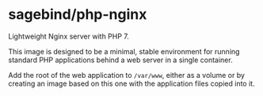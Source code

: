 # sagebind/php-nginx
Lightweight Nginx server with PHP 7.

This image is designed to be a minimal, stable environment for running standard PHP applications behind a web server in a single container.

Add the root of the web application to `/var/www`, either as a volume or by creating an image based on this one with the application files copied into it.
